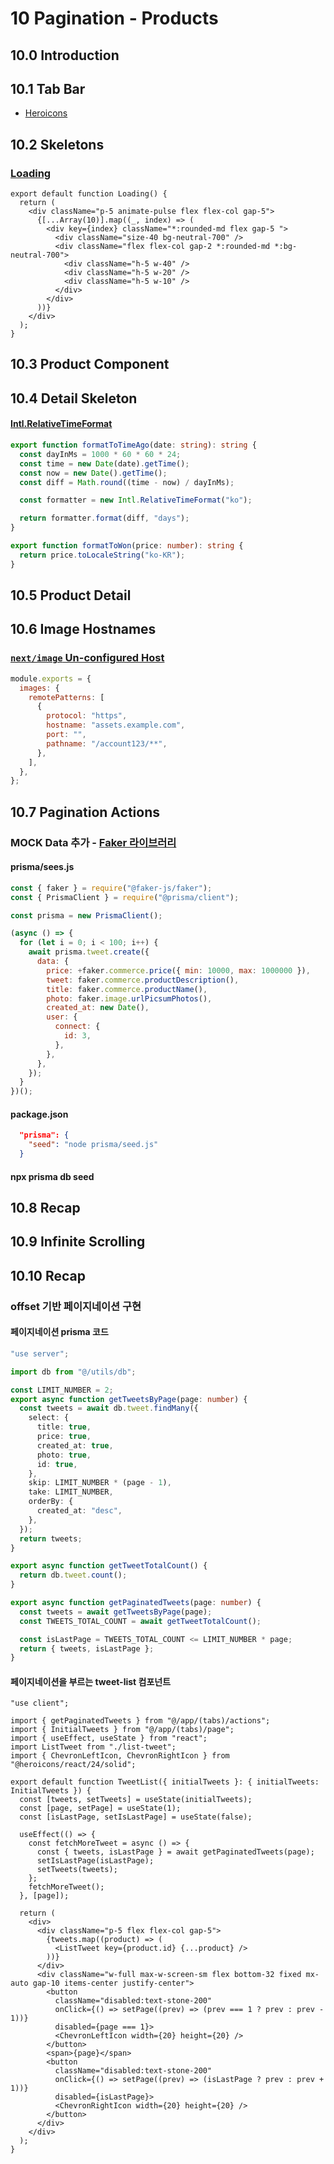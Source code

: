 # 10 Pagination - Products

## 10.0 Introduction

## 10.1 Tab Bar

- [Heroicons](https://heroicons.com/)

## 10.2 Skeletons

### [Loading](https://nextjs.org/docs/app/building-your-application/routing/loading-ui-and-streaming)

```tsx
export default function Loading() {
  return (
    <div className="p-5 animate-pulse flex flex-col gap-5">
      {[...Array(10)].map((_, index) => (
        <div key={index} className="*:rounded-md flex gap-5 ">
          <div className="size-40 bg-neutral-700" />
          <div className="flex flex-col gap-2 *:rounded-md *:bg-neutral-700">
            <div className="h-5 w-40" />
            <div className="h-5 w-20" />
            <div className="h-5 w-10" />
          </div>
        </div>
      ))}
    </div>
  );
}
```

## 10.3 Product Component

## 10.4 Detail Skeleton

#### [Intl.RelativeTimeFormat](https://developer.mozilla.org/ko/docs/Web/JavaScript/Reference/Global_Objects/Intl/RelativeTimeFormat)

```ts
export function formatToTimeAgo(date: string): string {
  const dayInMs = 1000 * 60 * 60 * 24;
  const time = new Date(date).getTime();
  const now = new Date().getTime();
  const diff = Math.round((time - now) / dayInMs);

  const formatter = new Intl.RelativeTimeFormat("ko");

  return formatter.format(diff, "days");
}

export function formatToWon(price: number): string {
  return price.toLocaleString("ko-KR");
}
```

## 10.5 Product Detail

## 10.6 Image Hostnames

### [`next/image` Un-configured Host](https://nextjs.org/docs/messages/next-image-unconfigured-host#possible-ways-to-fix-it)

```js
module.exports = {
  images: {
    remotePatterns: [
      {
        protocol: "https",
        hostname: "assets.example.com",
        port: "",
        pathname: "/account123/**",
      },
    ],
  },
};
```

## 10.7 Pagination Actions

### MOCK Data 추가 - [Faker 라이브러리](https://fakerjs.dev/api/)

#### prisma/sees.js

```js
const { faker } = require("@faker-js/faker");
const { PrismaClient } = require("@prisma/client");

const prisma = new PrismaClient();

(async () => {
  for (let i = 0; i < 100; i++) {
    await prisma.tweet.create({
      data: {
        price: +faker.commerce.price({ min: 10000, max: 1000000 }),
        tweet: faker.commerce.productDescription(),
        title: faker.commerce.productName(),
        photo: faker.image.urlPicsumPhotos(),
        created_at: new Date(),
        user: {
          connect: {
            id: 3,
          },
        },
      },
    });
  }
})();
```

#### package.json

```json
  "prisma": {
    "seed": "node prisma/seed.js"
  }
```

#### npx prisma db seed

## 10.8 Recap

## 10.9 Infinite Scrolling

## 10.10 Recap

### offset 기반 페이지네이션 구현

#### 페이지네이션 prisma 코드

```ts
"use server";

import db from "@/utils/db";

const LIMIT_NUMBER = 2;
export async function getTweetsByPage(page: number) {
  const tweets = await db.tweet.findMany({
    select: {
      title: true,
      price: true,
      created_at: true,
      photo: true,
      id: true,
    },
    skip: LIMIT_NUMBER * (page - 1),
    take: LIMIT_NUMBER,
    orderBy: {
      created_at: "desc",
    },
  });
  return tweets;
}

export async function getTweetTotalCount() {
  return db.tweet.count();
}

export async function getPaginatedTweets(page: number) {
  const tweets = await getTweetsByPage(page);
  const TWEETS_TOTAL_COUNT = await getTweetTotalCount();

  const isLastPage = TWEETS_TOTAL_COUNT <= LIMIT_NUMBER * page;
  return { tweets, isLastPage };
}
```

#### 페이지네이션을 부르는 tweet-list 컴포넌트

```tsx
"use client";

import { getPaginatedTweets } from "@/app/(tabs)/actions";
import { InitialTweets } from "@/app/(tabs)/page";
import { useEffect, useState } from "react";
import ListTweet from "./list-tweet";
import { ChevronLeftIcon, ChevronRightIcon } from "@heroicons/react/24/solid";

export default function TweetList({ initialTweets }: { initialTweets: InitialTweets }) {
  const [tweets, setTweets] = useState(initialTweets);
  const [page, setPage] = useState(1);
  const [isLastPage, setIsLastPage] = useState(false);

  useEffect(() => {
    const fetchMoreTweet = async () => {
      const { tweets, isLastPage } = await getPaginatedTweets(page);
      setIsLastPage(isLastPage);
      setTweets(tweets);
    };
    fetchMoreTweet();
  }, [page]);

  return (
    <div>
      <div className="p-5 flex flex-col gap-5">
        {tweets.map((product) => (
          <ListTweet key={product.id} {...product} />
        ))}
      </div>
      <div className="w-full max-w-screen-sm flex bottom-32 fixed mx-auto gap-10 items-center justify-center">
        <button
          className="disabled:text-stone-200"
          onClick={() => setPage((prev) => (prev === 1 ? prev : prev - 1))}
          disabled={page === 1}>
          <ChevronLeftIcon width={20} height={20} />
        </button>
        <span>{page}</span>
        <button
          className="disabled:text-stone-200"
          onClick={() => setPage((prev) => (isLastPage ? prev : prev + 1))}
          disabled={isLastPage}>
          <ChevronRightIcon width={20} height={20} />
        </button>
      </div>
    </div>
  );
}
```
